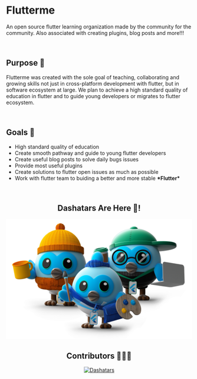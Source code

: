 <h1>Flutterme</h1>
<p>
  An open source flutter learning organization made by the community for the community. Also associated with creating plugins, blog posts and more!!!
</p>

<br>

<h2>Purpose 📝</h2>
<p>
  Flutterme was created with the sole goal of teaching, collaborating and growing skills not just in cross-platform development with flutter, but
  in software ecosystem at large. We plan to achieve a high standard quality of education in flutter and to guide young developers or migrates to flutter
  ecosystem.
</p>

<br>

<h2>Goals 🥅</h2>
<ul>
  <li>High standard quality of education</li>
  <li>Create smooth pathway and guide to young flutter developers</li>
  <li>Create useful blog posts to solve daily bugs issues</li>
  <li>Provide most useful plugins</li>
  <li>Create solutions to flutter open issues as much as possible</li>
  <li>Work with flutter team to buiding a better and more stable <b>*Flutter*</b></li>
</ul>

<br>

<div align="center">
  <h2>Dashatars Are Here 🥳!</h2>
  <img src="https://raw.githubusercontent.com/fluttermeorg/.github/main/profile/dashatars.png" alt="Dashatars"/>
</div>

<div align="center">
  <h2>Contributors 🧑‍🤝‍🧑</h2>
  <a href="https://github.com/orgs/fluttermeorg/people">
    <img src="https://contrib.rocks/image?repo=fluttermeorg/flutterme_website" alt="Dashatars"/>
  </a>
</div>
